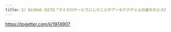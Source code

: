 ```yaml
---
title: 1/ GitHub 元CTO「マイクロサービスにしたことがアーキテクチャ上の最大のミスだった」（※少しマニアックな内容ですが、個人的には面白いと感じたので載せます→） - Togetter
---
```


https://togetter.com/li/1974907


